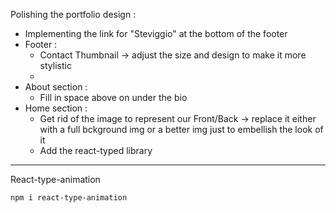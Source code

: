 Polishing the portfolio design : 

  - Implementing the link for "Steviggio" at the bottom of the footer
  - Footer : 
    - Contact Thumbnail -> adjust the size and design to make  it more stylistic 
    - 
  - About section :
    - Fill in space above on under the bio 
  - Home section :
    - Get rid of the image to represent our Front/Back -> replace it either with a full bckground img or a better img just to embellish the look of it
    - Add the react-typed library 




---

React-type-animation

```shell
npm i react-type-animation
```